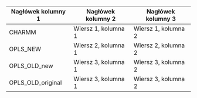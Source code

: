   | Nagłówek kolumny 1 | Nagłówek kolumny 2 | Nagłówek kolumny 3 |
  |---------------------|---------------------|---------------------|
|CHARMM| Wiersz 1, kolumna 1 | Wiersz 1, kolumna 2 | Wiersz 1, kolumna 3 |
|OPLS_NEW| Wiersz 2, kolumna 1 | Wiersz 2, kolumna 2 | Wiersz 2, kolumna 3 |
|OPLS_OLD_new| Wiersz 3, kolumna 1 | Wiersz 3, kolumna 2 | Wiersz 3, kolumna 3 |
|OPLS_OLD_original| Wiersz 3, kolumna 1 | Wiersz 3, kolumna 2 | Wiersz 3, kolumna 3 |
